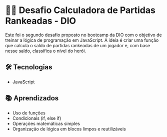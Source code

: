 <h1>🧙‍♂ Desafio Calculadora de Partidas Rankeadas - DIO</h1>
<p>Este foi o segundo desafio proposto no bootcamp da DIO com o objetivo de treinar a lógica de programação em JavaScript. A ideia é criar uma função que calcula o saldo de partidas rankeadas de um jogador e, com base nesse saldo, classifica o nível do herói.
</p>

<h2>🛠️ Tecnologias</h2>
<ul>
  <li>JavaScript</li>
</ul>

<h2>📚 Aprendizados</h2>
<ul>
  <li>Uso de funções</li>
  <li>Condicionais (if, else if)</li>
  <li>Operações matemáticas simples</li>
  <li>Organização de lógica em blocos limpos e reutilizáveis</li>
</ul>
